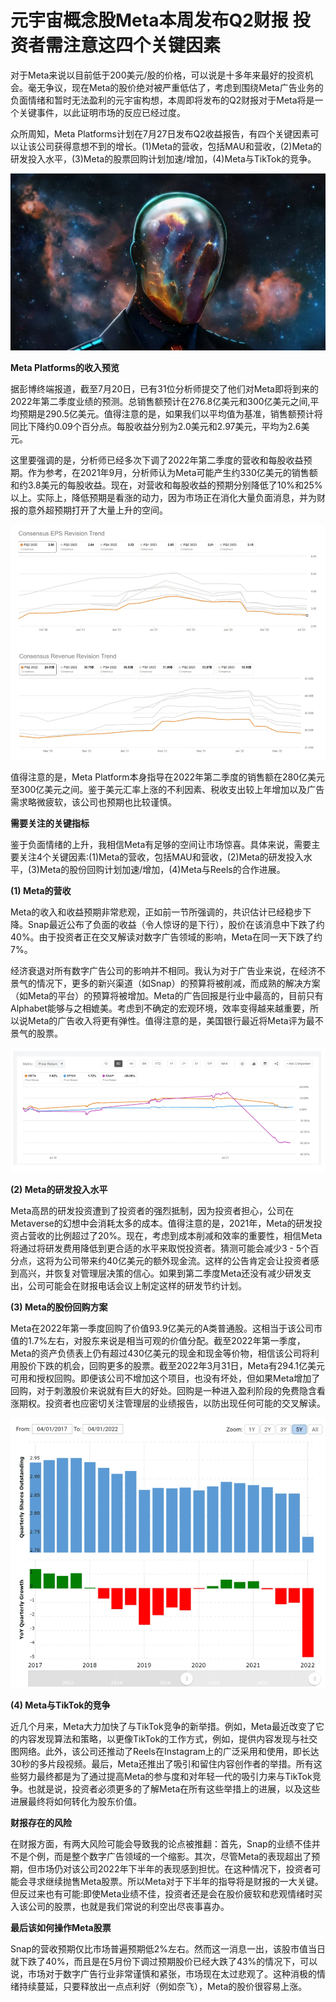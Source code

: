 # 元宇宙概念股Meta本周发布Q2财报 投资者需注意这四个关键因素


对于Meta来说以目前低于200美元/股的价格，可以说是十多年来最好的投资机会。毫无争议，现在Meta的股价绝对被严重低估了，考虑到围绕Meta广告业务的负面情绪和暂时无法盈利的元宇宙构想，本周即将发布的Q2财报对于Meta将是一个关键事件，以此证明市场的反应已经过度。

众所周知，Meta Platforms计划在7月27日发布Q2收益报告，有四个关键因素可以让该公司获得意想不到的增长。(1)Meta的营收，包括MAU和营收，(2)Meta的研发投入水平，(3)Meta的股票回购计划加速/增加，(4)Meta与TikTok的竞争。

![配图](b4520325ccc6c41e3e04a0bb94a2c5d9.jpeg)

**Meta Platforms的收入预览**

据彭博终端报道，截至7月20日，已有31位分析师提交了他们对Meta即将到来的2022年第二季度业绩的预测。总销售额预计在276.8亿美元和300亿美元之间,平均预期是290.5亿美元。值得注意的是，如果我们以平均值为基准，销售额预计将同比下降约0.09个百分点。每股收益分别为2.0美元和2.97美元，平均为2.6美元。

这里要强调的是，分析师已经多次下调了2022年第二季度的营收和每股收益预期。作为参考，在2021年9月，分析师认为Meta可能产生约330亿美元的销售额和约3.8美元的每股收益。现在，对营收和每股收益的预期分别降低了10%和25%以上。实际上，降低预期是看涨的动力，因为市场正在消化大量负面消息，并为财报的意外超预期打开了大量上升的空间。

![配图](20220726143617.png)

值得注意的是，Meta Platform本身指导在2022年第二季度的销售额在280亿美元至300亿美元之间。鉴于美元汇率上涨的不利因素、税收支出较上年增加以及广告需求略微疲软，该公司也预期也比较谨慎。

**需要关注的关键指标**

鉴于负面情绪的上升，我相信Meta有足够的空间让市场惊喜。具体来说，需要主要关注4个关键因素:(1)Meta的营收，包括MAU和营收，(2)Meta的研发投入水平，(3)Meta的股份回购计划加速/增加，(4)Meta与Reels的合作进展。

**(1) Meta的营收**

Meta的收入和收益预期非常悲观，正如前一节所强调的，共识估计已经稳步下降。Snap最近公布了负面的收益（令人惊讶的是下行），股价在该消息中下跌了约40%。由于投资者正在交叉解读对数字广告领域的影响，Meta在同一天下跌了约7%。

经济衰退对所有数字广告公司的影响并不相同。我认为对于广告业来说，在经济不景气的情况下，更多的新兴渠道（如Snap）的预算将被削减，而成熟的解决方案（如Meta的平台）的预算将被增加。Meta的广告回报是行业中最高的，目前只有Alphabet能够与之相媲美。考虑到不确定的宏观环境，效率变得越来越重要，所以说Meta的广告收入将更有弹性。值得注意的是，美国银行最近将Meta评为最不景气的股票。

![配图](20220726143630.png)

**(2) Meta的研发投入水平**

Meta高昂的研发投资遭到了投资者的强烈抵制，因为投资者担心，公司在Metaverse的幻想中会消耗太多的成本。值得注意的是，2021年，Meta的研发投资占营收的比例超过了20%。现在，考虑到成本削减和效率的重要性，相信Meta将通过将研发费用降低到更合适的水平来取悦投资者。猜测可能会减少3 - 5个百分点，这将为公司带来约40亿美元的额外现金流。这样的公告肯定会让投资者感到高兴，并恢复对管理层决策的信心。如果到第二季度Meta还没有减少研发支出，公司可能会在财报电话会议上制定这样的研发节约计划。

**(3) Meta的股份回购方案**

Meta在2022年第一季度回购了价值93.9亿美元的A类普通股。这相当于该公司市值的1.7%左右，对股东来说是相当可观的价值分配。截至2022年第一季度，Meta的资产负债表上仍有超过430亿美元的现金和现金等价物，相信该公司将利用股价下跌的机会，回购更多的股票。截至2022年3月31日，Meta有294.1亿美元可用和授权回购。即便该公司不增加这个项目，也没有坏处，但如果Meta增加了回购，对于刺激股价来说就有巨大的好处。回购是一种进入盈利阶段的免费隐含看涨期权。投资者也应密切关注管理层的业绩报告，以防出现任何可能的交叉解读。

![配图](20220726143654.png)

**(4) Meta与TikTok的竞争**

近几个月来，Meta大力加快了与TikTok竞争的新举措。例如，Meta最近改变了它的内容发现算法和策略，以更像TikTok的工作方式，例如，提供内容发现与社交图网络。此外，该公司还推动了Reels在Instagram上的广泛采用和使用，即长达30秒的多片段视频。最后，Meta还推出了吸引和留住内容创作者的举措。所有这些努力最终都是为了通过提高Meta的参与度和对年轻一代的吸引力来与TikTok竞争。也就是说，投资者必须更多的了解Meta在所有这些举措上的进展，以及这些进展最终将如何转化为股东价值。

**财报存在的风险**

在财报方面，有两大风险可能会导致我的论点被推翻：首先，Snap的业绩不佳并不是个例，而是整个数字广告领域的一个缩影。其次，尽管Meta的表现超出了预期，但市场仍对该公司2022年下半年的表现感到担忧。在这种情况下，投资者可能会寻求继续抛售Meta股票。所以Meta对于下半年的指导将是财报的一大关键。但反过来也有可能:即使Meta业绩不佳，投资者还是会在股价疲软和悲观情绪时买入该公司的股票，也就是我们常说的利空出尽丧事喜办。

**最后该如何操作Meta股票**

Snap的营收预期仅比市场普遍预期低2%左右。然而这一消息一出，该股市值当日就下跌了40%，而且是在5月份下调过预期股价已经大跌了43%的情况下，可以说，市场对于数字广告行业非常谨慎和紧张，市场现在太过悲观了。这种消极的情绪持续蔓延，只要释放出一点点利好（例如奈飞），Meta的股价很容易上涨。
